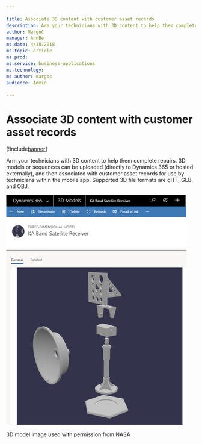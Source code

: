```yaml
---

title: Associate 3D content with customer asset records
description: Arm your technicians with 3D content to help them complete repairs.
author: MargoC
manager: AnnBe
ms.date: 4/18/2018
ms.topic: article
ms.prod: 
ms.service: business-applications
ms.technology: 
ms.author: margoc
audience: Admin

---
```

#  Associate 3D content with customer asset records




[!include[banner](../../../includes/banner.md)]

Arm your technicians with 3D content to help them complete repairs. 3D models or
sequences can be uploaded (directly to Dynamics 365 or hosted externally), and
then associated with customer asset records for use by technicians within the
mobile app. Supported 3D file formats are glTF, GLB, and OBJ.

![A screenshot of a 3D model image](media/associate-3d-content-customer-asset-records-1.png "A screenshot of a 3D model image")
<!-- FS_NASA3DPhoto.png -->


3D model image used with permission from NASA
